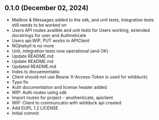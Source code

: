 ## 0.1.0 (December 02, 2024)
  - Mailbox & Messages added to the sdk, and unit tests, integration tests still needs to be worked on
  - Users API routes availble and unit tests for Users working, extended docstrings for user and Authneticate
  - Users api:WIP, PUT works in APIClient
  - NOjhekyll is no more
  - Unit, integration tests now operational (and OK)
  - Update README.md
  - Update README.md
  - Updated README.md
  - Index.ts docuementatio
  - Client should not use Bearar X-Access-Token is used for wildduck)
  - Typo fix
  - Auth documentation and license header added
  - WIP: Auth routes using sdk
  - Import routes for project - anuthenticate, apiclient
  - WIP: Client to communcatio with wildduck api created
  - Add EUPL 1.2 LICENSE
  - Initial commit

